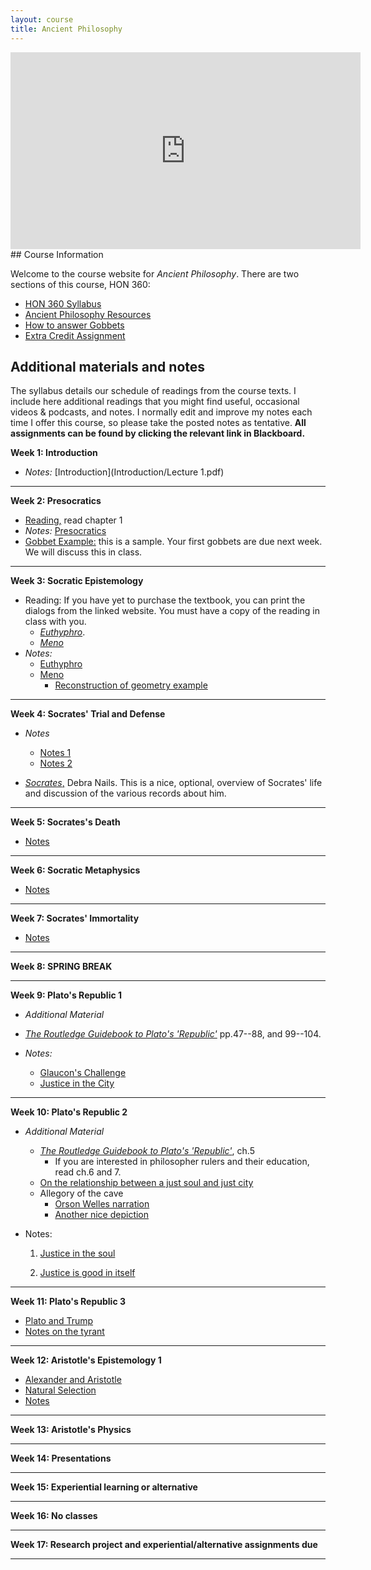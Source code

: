 ```yaml
---
layout: course
title: Ancient Philosophy
---
```


<iframe width="560" height="315" src="https://www.youtube.com/embed/HF09PRMQ7Dk" frameborder="0" allow="accelerometer; autoplay; encrypted-media; gyroscope; picture-in-picture" allowfullscreen></iframe>
## Course Information

Welcome to the course website for *Ancient Philosophy*.  There are two sections of this course, HON 360: 

+ [HON 360 Syllabus](Syllabus.pdf)
+ [Ancient Philosophy Resources](resources)
+ [How to answer Gobbets](Guide.pdf)
+ [Extra Credit Assignment](extra1)



## Additional materials and notes

The syllabus details our schedule of readings from the course texts. I include here additional readings that you might find useful, occasional videos & podcasts, and notes. I normally edit and improve my notes each time I offer this course, so please take the posted notes as tentative. **All assignments can be found by clicking the relevant link in Blackboard.**

**Week 1: Introduction**

+ *Notes:* [Introduction](Introduction/Lecture 1.pdf)

---
**Week 2: Presocratics**

+ [Reading,](/ancient/Shields2.pdf) read chapter 1
+ *Notes:* [Presocratics](Presoc/Lecture2.pdf)
+ [Gobbet Example:](Euthyphro/GobbetExample) this is a sample. Your first gobbets are due next week. We will discuss this in class. 

---
**Week 3: Socratic Epistemology**

+ Reading: If you have yet to purchase the textbook, you can print the dialogs from the linked website. You must have a copy of the reading in class with you.
	+ [*Euthyphro*](http://classics.mit.edu/Plato/euthyfro.html). 
	+ [*Meno*](http://classics.mit.edu/Plato/meno.html)
+ *Notes:* 
	+ [Euthyphro](Euthyphro/Lecture4.pdf)
	+ [Meno](Meno/Meno.pdf)
		+ [Reconstruction of geometry example](https://www.youtube.com/watch?v=95GjK0p582g)

---

**Week 4: Socrates' Trial and Defense**

+ *Notes*
	+ [Notes 1](Apology/Lecture5.pdf)
	+ [Notes 2](Crito/crito.pdf)
	
+ [*Socrates*,](https://plato.stanford.edu/entries/socrates/) Debra Nails. This is a nice, optional, overview of Socrates' life and discussion of the various records about him.

---

**Week 5: Socrates's Death**

+ [Notes](Phaedo/phaedo.pdf)

---

**Week 6: Socratic Metaphysics**

+ [Notes](Phaedo/phaedo2.pdf) 

---

**Week 7: Socrates' Immortality**

+ [Notes](Phaedo/phaedo2.pdf) 

---

**Week 8: SPRING BREAK**

---

**Week 9: Plato's Republic 1**

+ *Additional Material*
	
+ [*The Routledge Guidebook to Plato's 'Republic'*](Pappas.pdf) pp.47--88, and 99--104.  
	
+ *Notes:* 
	+ [Glaucon's Challenge](Republic1/Lecture.pdf)
	+ [Justice in the City](Republic1/Lecture2.pdf)

	
---

**Week 10: Plato's Republic 2**

+ *Additional Material*
	
	+ [*The Routledge Guidebook to Plato's 'Republic'*](Pappas.pdf), ch.5
	  +  If you are interested in philosopher rulers and their education, read ch.6 and 7. 
	+ [On the relationship between a just soul and just city](https://youtu.be/-oJs5u_GAYA)
	+ Allegory of the cave
		+ [Orson Welles narration](https://www.youtube.com/watch?v=QFi8JUIwu2s)
		+ [Another nice depiction](https://youtu.be/1RWOpQXTltA)
	
+ Notes:
	
	1. [Justice in the soul](Republic2/Lecture.pdf)  
	
	2. [Justice is good in itself](Republic2/Lecture1.pdf)  

---

**Week 11: Plato's Republic 3**

+ [Plato and Trump](https://www.youtube.com/watch?v=cnzo9qXLFUo)
+ [Notes on the tyrant](Republic3/lecture2.pdf)

---

**Week 12: Aristotle's Epistemology 1**

+ [Alexander and Aristotle](https://www.youtube.com/watch?v=w6UGTvRbdUs)
+ [Natural Selection](https://www.youtube.com/watch?v=0SCjhI86grU)
+ [Notes](Physics2/Lecture1.pdf)

---

**Week 13: Aristotle's Physics**

---

**Week 14: Presentations**

---

**Week 15: Experiential learning or alternative**

---

**Week 16: No classes**

---

**Week 17: Research project and experiential/alternative assignments due**

---






